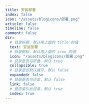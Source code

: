```yaml
---
title: 安装部署
index: false
icon: "/assets/blogicons/部署.png"
article: false
timeline: false
comment: false
dir:
  # 目录标题，默认用上面的 title 的值
  text: 安装部署
  # 目录图标，默认用上面的 icon 的值
  icon: "/assets/blogicons/部署.png"
  # 目录是否可折叠，默认 true
  collapsible: true
  # 目录是否默认展开，默认 false
  expanded: false
  # 目录是否可点击，默认 false
  link: false
  # 是否索引此目录，默认 true
  index: true
---
```


<div class="catalog-display-container">
  <Catalog hideHeading />
</div>